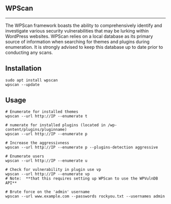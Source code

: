 ## WPScan
***

The WPScan framework boasts the ability to comprehensively identify and investigate various security vulnerabilities that may be lurking within WordPress websites. 
WPScan relies on a local database as its primary source of information when searching for themes and plugins during enumeration. It is strongly advised to keep this database up to date prior to conducting any scans.

## Installation
```
sudo apt install wpscan
wpscan --update
```

## Usage
```
# Enumerate for installed themes
wpscan --url http://IP --enumerate t

# numerate for installed plugins (located in /wp-content/plugins/pluginname)
wpscan --url http://IP --enumerate p
	
# Increase the aggressivness 
wpscan --url http://IP --enumerate p --plugins-detection aggressive
	
# Enumerate users
wpscan --url http://IP --enumerate u
	
# Check for vulnerability in plugin use vp
wpscan --url http://IP --enumerate vp
# Note:  **that this requires setting up WPScan to use the WPVulnDB API**
	
# Brute force on the 'admin' username
wpscan --url www.example.com --passwords rockyou.txt --usernames admin
```

	
